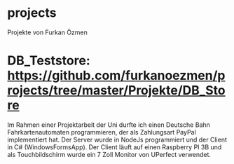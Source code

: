 # projects
Projekte von Furkan Özmen

# DB_Teststore: https://github.com/furkanoezmen/projects/tree/master/Projekte/DB_Store
Im Rahmen einer Projektarbeit der Uni durfte ich einen Deutsche Bahn Fahrkartenautomaten programmieren,
der als Zahlungsart PayPal implementiert hat. Der Server wurde in NodeJs programmiert und der Client in 
C# (WindowsFormsApp). Der Client läuft auf einen Raspberry PI 3B und als Touchbildschirm wurde ein 7 Zoll 
Monitor von UPerfect verwendet.

